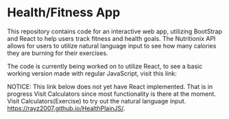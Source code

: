 # Health/Fitness App

This repository contains code for an interactive web app, utilizing BootStrap and React to help users track fitness and health goals. The Nutritionix API allows for users to utilize natural language input to see how many calories they are burning for their exercises. 

The code is currently being worked on to utilize React, to see a basic working version made with regular JavaScript, visit this link: 

NOTICE: This link below does not yet have React implemented. That is in progress
Visit Calculators since most functionality is there at the moment.
Visit Calculators(Exercise) to try out the natural language input. 
https://rayz2007.github.io/HealthPlainJS/.
